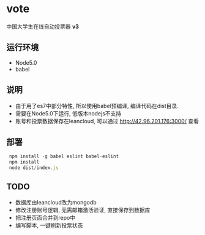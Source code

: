 # vote
中国大学生在线自动投票器 **v3**

## 运行环境

 - Node5.0
 - babel

## 说明

- 由于用了es7中部分特性, 所以使用babel预编译, 编译代码在dist目录. 
- 需要在Node5.0下运行, 低版本nodejs不支持
- 账号和投票数据保存在leancloud, 可以通过 http://42.96.201.176:3000/ 查看

## 部署

```javascript
 npm install -g babel eslint babel-eslint
 npm install
 node dist/index.js
```

## TODO
- 数据库由leancloud改为mongodb
- 修改注册账号逻辑, 无需邮箱激活验证, 直接保存到数据库
- 把注册页面合并到repo中
- 编写脚本, 一键刷新投票状态
